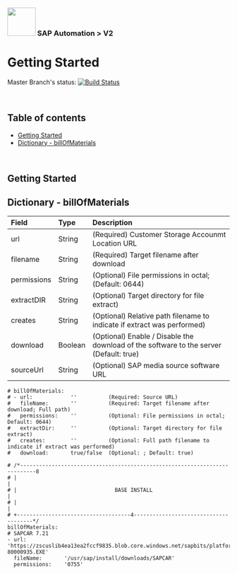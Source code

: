 ### <img src="../../../../../../documentation/assets/UnicornSAPBlack256x256.png" width="64px"> SAP Automation > V2 <!-- omit in toc -->
# Getting Started <!-- omit in toc -->

Master Branch's status: [![Build Status](https://dev.azure.com/azuresaphana/Azure-SAP-HANA/_apis/build/status/Azure.sap-hana.v2?branchName=master)](https://dev.azure.com/azuresaphana/Azure-SAP-HANA/_build/latest?definitionId=6&branchName=master)

<br>

## Table of contents <!-- omit in toc -->
- [Getting Started](#getting-started)
- [Dictionary - billOfMaterials](#dictionary---billofmaterials)

<br>

## Getting Started


## Dictionary - billOfMaterials

| Field       | Type    | Description                                                                              |
| :---        | :---    | :---                                                                                     |
| url         | String  | (Required) Customer Storage Accounmt Location URL                                        |
| filename    | String  | (Required) Target filename after download                                                |
| permissions | String  | (Optional) File permissions in octal;                                   (Default: 0644)  |
| extractDIR  | String  | (Optional) Target directory for file extract)                                            |
| creates     | String  | (Optional) Relative path filename to indicate if extract was performed)                  |
| download    | Boolean | (Optional) Enable / Disable the download of the software to the server  (Default: true)  |
| sourceUrl   | String  | (Optional) SAP media source software URL                                                 |

```
# billOfMaterials:
# - url:            ''          (Required: Source URL)
#   fileName:       ''          (Required: Target filename after download; Full path)
#   permissions:    ''          (Optional: File permissions in octal;         Default: 0644)
#   extractDir:     ''          (Optional: Target directory for file extract)
#   creates:        ''          (Optional: Full path filename to indicate if extract was performed)
#   download:       true/false  (Optional: ; Default: true)
```


```
# /*---------------------------------------------------------------------------8
# |                                                                            |
# |                               BASE INSTALL                                 |
# |                                                                            |
# +------------------------------------4--------------------------------------*/
billOfMaterials:
# SAPCAR 7.21
- url:            'https://zscuslib4ea13ea2fccf9835.blob.core.windows.net/sapbits/platform/SAPCAR_1311-80000935.EXE'
  fileName:       '/usr/sap/install/downloads/SAPCAR'
  permissions:    '0755'
```



